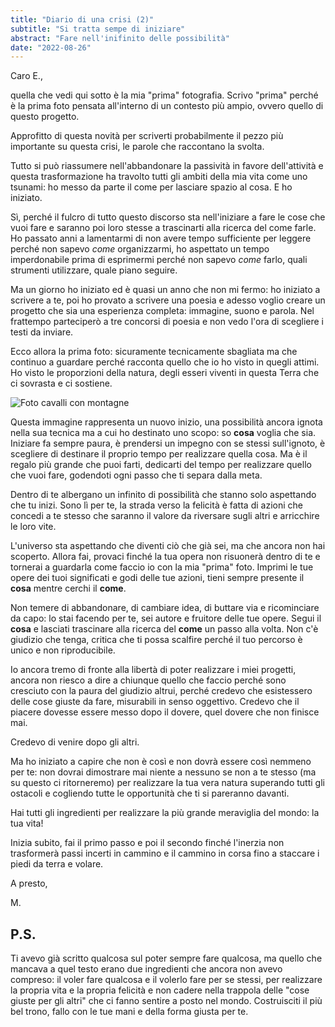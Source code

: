```yaml
---
title: "Diario di una crisi (2)"
subtitle: "Si tratta sempe di iniziare"
abstract: "Fare nell'inifinito delle possibilità"
date: "2022-08-26"
---
```


Caro E.,

quella che vedi qui sotto è la mia "prima" fotografia. Scrivo "prima" perché è la prima foto pensata all'interno di un contesto più ampio, ovvero quello di questo progetto.

Approfitto di questa novità per scriverti probabilmente il pezzo più importante su questa crisi, le parole che raccontano la svolta. 

Tutto si può riassumere nell'abbandonare la passività in favore dell'attività e questa trasformazione ha travolto tutti gli ambiti della mia vita come uno tsunami: ho messo da parte il come per lasciare spazio al cosa. E ho iniziato.

Sì, perché il fulcro di tutto questo discorso sta nell'iniziare a fare le cose che vuoi fare e saranno poi loro stesse a trascinarti alla ricerca del come farle.  Ho passato anni a lamentarmi di non avere tempo sufficiente per leggere perché non sapevo *come* organizzarmi, ho aspettato un tempo imperdonabile prima di esprimermi perché non sapevo *come* farlo, quali strumenti utilizzare, quale piano seguire.

Ma un giorno ho iniziato ed è quasi un anno che non mi fermo: ho iniziato a scrivere a te, poi ho provato a scrivere una poesia e adesso voglio creare un progetto che sia una esperienza completa: immagine, suono e parola. Nel frattempo parteciperò a tre concorsi di poesia e non vedo l'ora di scegliere i testi da inviare.

Ecco allora la prima foto: sicuramente tecnicamente sbagliata ma che continuo a guardare perché racconta quello che io ho visto in quegli attimi. Ho visto le proporzioni della natura, degli esseri viventi in questa Terra che ci sovrasta e ci sostiene.

![Foto cavalli con montagne](/images/primaFoto.jpg)

Questa immagine rappresenta un nuovo inizio, una possibilità ancora ignota nella sua tecnica ma a cui ho destinato uno scopo: so **cosa** voglia che sia. Iniziare fa sempre paura, è prendersi un impegno con se stessi sull'ignoto, è scegliere di destinare il proprio tempo per realizzare quella cosa. Ma è il regalo più grande che puoi farti, dedicarti del tempo per realizzare quello che vuoi fare, godendoti ogni passo che ti separa dalla meta.

Dentro di te albergano un infinito di possibilità che stanno solo aspettando che tu inizi. Sono lì per te, la strada verso la felicità è fatta di azioni che concedi a te stesso che saranno il valore da riversare sugli altri e arricchire le loro vite.

L'universo sta aspettando che diventi ciò che già sei, ma che ancora non hai scoperto. Allora fai, provaci finché la tua opera non risuonerà dentro di te e tornerai  a guardarla come faccio io con la mia "prima" foto. Imprimi le tue opere dei tuoi significati e godi delle tue azioni, tieni sempre presente il **cosa** mentre cerchi il **come**.

Non temere di abbandonare, di cambiare idea, di buttare via e ricominciare da capo: lo stai facendo per te, sei autore e fruitore delle tue opere. Segui il **cosa** e lasciati trascinare alla ricerca del **come** un passo alla volta. Non c'è giudizio che tenga, critica che ti possa scalfire perché il tuo percorso è unico e non riproducibile.

Io ancora tremo di fronte alla libertà di poter realizzare i miei progetti, ancora non riesco a dire a chiunque  quello che faccio perché sono cresciuto con la paura del giudizio altrui, perché credevo che  esistessero delle cose giuste da fare, misurabili in senso oggettivo. Credevo che il piacere dovesse essere messo dopo il dovere, quel dovere che non finisce mai.

Credevo di venire dopo gli altri.

Ma ho iniziato a capire che non è così e non dovrà essere così nemmeno per te: non dovrai dimostrare mai niente a nessuno se non a te stesso (ma su questo ci ritorneremo) per realizzare la tua vera natura superando tutti gli ostacoli e cogliendo tutte le opportunità che ti si pareranno davanti.

Hai tutti gli ingredienti per realizzare la più grande meraviglia del mondo: la tua vita!

Inizia subito, fai il primo passo e poi il secondo finché l'inerzia non trasformerà passi incerti in cammino e il cammino in corsa fino a staccare i piedi da terra e volare.

A presto,

M.

## P.S.

Ti avevo già scritto qualcosa sul poter sempre fare qualcosa, ma quello che mancava a quel testo erano due ingredienti che ancora non avevo compreso: il voler fare qualcosa e il volerlo fare per se stessi, per realizzare la propria vita e la propria felicità e non cadere nella trappola delle "cose giuste per gli altri" che ci fanno sentire a posto nel mondo. Costruisciti il più bel trono, fallo con le tue mani e della forma giusta per te.
